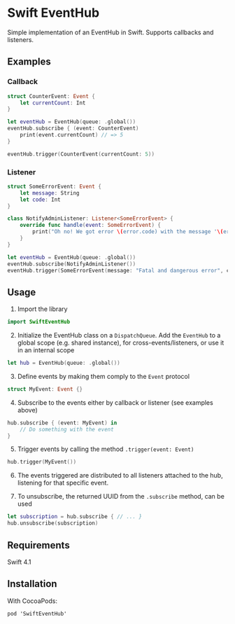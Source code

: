 #  Swift EventHub

Simple implementation of an EventHub in Swift.
Supports callbacks and listeners.

## Examples

### Callback

```swift 
struct CounterEvent: Event {
    let currentCount: Int
}

let eventHub = EventHub(queue: .global())
eventHub.subscribe { (event: CounterEvent)
    print(event.currentCount) // => 5
}

eventHub.trigger(CounterEvent(currentCount: 5))
```

### Listener
```swift 
struct SomeErrorEvent: Event {
    let message: String
    let code: Int 
}

class NotifyAdminListener: Listener<SomeErrorEvent> {
    override func handle(event: SomeErrorEvent) {
        print("Oh no! We got error \(error.code) with the message '\(error.message)'")
    }
}

let eventHub = EventHub(queue: .global())
eventHub.subscribe(NotifyAdminListener())
eventHub.trigger(SomeErrorEvent(message: "Fatal and dangerous error", code: 500))
```

## Usage
1. Import the library
```swift
import SwiftEventHub
```
2. Initialize the EventHub class on a `DispatchQueue`. Add the `EventHub` to a global scope (e.g. shared instance), for cross-events/listeners, or use it in an internal scope
```swift 
let hub = EventHub(queue: .global())
```
3. Define events by making them comply to the `Event` protocol

```swift
struct MyEvent: Event {}
```

4. Subscribe to the events either by callback or listener (see examples above)
```swift 
hub.subscribe { (event: MyEvent) in 
    // Do something with the event
}
```

5. Trigger events by calling the method `.trigger(event: Event)`
```swift
hub.trigger(MyEvent())
```

6. The events triggered are distributed to all listeners attached to the hub, listening for that specific event.

7. To unsubscribe, the returned UUID from the `.subscribe` method, can be used
```swift 
let subscription = hub.subscribe { // ... }
hub.unsubscribe(subscription)
```

## Requirements
Swift 4.1

## Installation
With CocoaPods:
```
pod 'SwiftEventHub'
```


